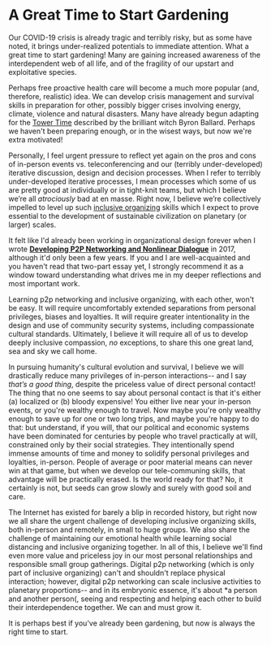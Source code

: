 # A Great Time to Start Gardening

Our COVID-19 crisis is already tragic and terribly risky, but as some have noted, it brings under-realized potentials to immediate attention. What a great time to start gardening! Many are gaining increased awareness of the interdependent web of all life, and of the fragility of our upstart and exploitative species.

Perhaps free proactive health care will become a much more popular (and, therefore, realistic) idea. We can develop crisis management and survival skills in preparation for other, possibly bigger crises involving energy, climate, violence and natural disasters. Many have already begun adapting for the [Tower Time](http://www.myvillagewitch.com/the-tower-time-documents-uncut/?fbclid=IwAR3O47p7IzNBebgGJGMPGeZULkVDFYNiu3mryTqo6B3UrnAEITM3oTIyCV4) described by the brilliant witch Byron Ballard. Perhaps we haven't been preparing enough, or in the wisest ways, but now we're extra motivated!

Personally, I feel urgent pressure to reflect yet again on the pros and cons of in-person events vs. teleconferencing and our (terribly under-developed) iterative discussion, design and decision processes. When I refer to terribly under-developed iterative processes, I mean processes which some of us are pretty good at individually or in tight-knit teams, but which I believe we’re all *atrociously* bad at en masse.  Right now, I believe we’re collectively impelled to level up such [inclusive organizing](https://docs.google.com/drawings/d/1-WFMRYdueSBba1atcohX0G585zj-gBNlBvZQBqnEmEs/edit?usp=sharing&fbclid=IwAR0Ifv_8cOOVsiRrDu2powwI4JBNQqgEXmKW6RhAe0DJOBihPqMdZLk-qW8) skills which I expect to prove essential to the development of sustainable civilization on planetary (or larger) scales.

It felt like I'd already been working in organizational design forever when I wrote **[Developing P2P Networking and Nonlinear Dialogue](https://medium.com/@gregcassel_21265/developing-p2p-networking-and-nonlinear-dialogue-part-one-b1a38fd0c0b6?fbclid=IwAR1IE9A6JIFaEumXLrx9Y0sLPYVR1TuNZXaxXtp6WfD5_pZS255D1M9I1cQ)** in 2017, although it'd only been a few years. If you and I are well-acquainted and you haven't read that two-part essay yet, I strongly recommend it as a window toward understanding what drives me in my deeper reflections and most important work. 

Learning p2p networking and inclusive organizing, with each other, won't be easy. It will require uncomfortably extended separations from personal privileges, biases and loyalties. It will require greater intentionality in the design and use of community security systems, including compassionate cultural standards. Ultimately, I believe it will require all of us to develop deeply inclusive compassion, *no* exceptions, to share this one great land, sea and sky we call home.

In pursuing humanity's cultural evolution and survival, I believe we will drastically reduce many privileges of in-person interactions-- and I say *that’s a good thing*, despite the priceless value of direct personal contact! The thing that no one seems to say about personal contact is that it's either (a) localized or (b) bloody expensive! You either live near your in-person events, or you're wealthy enough to travel. Now maybe you're only wealthy enough to save up for one or two long trips, and maybe you're happy to do that: but understand, if you will, that our political and economic systems have been dominated for centuries by people who travel practically at will, constrained only by their social strategies. They intentionally spend immense amounts of time and money to solidify personal privileges and loyalties, in-person. People of average or poor material means can never win at that game, but when we develop our tele-communing skills, that advantage will be practically erased. Is the world ready for that? No, it certainly is not, but seeds can grow slowly and surely with good soil and care.

The Internet has existed for barely a blip in recorded history, but right now we all share the urgent challenge of developing inclusive organizing skills, both in-person and remotely, in small to huge groups. We also share the challenge of maintaining our emotional health while learning social distancing and inclusive organizing together. In all of this, I believe we'll find even more value and priceless joy in our most personal relationships and responsible small group gatherings. Digital p2p networking (which is only part of inclusive organizing) can't and shouldn't replace physical interaction; however, digital p2p networking can scale inclusive activities to planetary proportions-- and in its embryonic essence, it's about *a person and another person(, seeing and respecting and helping each other to build their interdependence together. We can and must grow it.

It is perhaps best if you've already been gardening, but now is always the right time to start.
